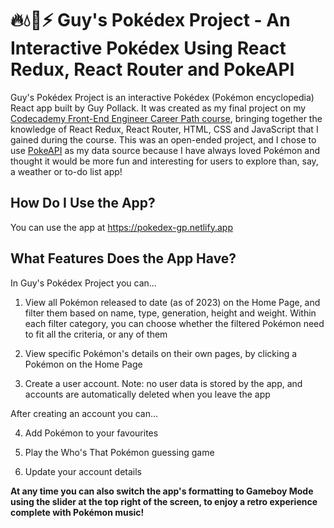 # 🔥💧🌱⚡ Guy's Pokédex Project - An Interactive Pokédex Using React Redux, React Router and PokeAPI

Guy's Pokédex Project is an interactive Pokédex (Pokémon encyclopedia) React app built by Guy Pollack.
It was created as my final project on my <a href="https://www.codecademy.com/learn/paths/front-end-engineer-career-path">Codecademy Front-End Engineer Career Path course</a>, bringing together the knowledge of React Redux, React Router, HTML, CSS and JavaScript that I gained during the course.
This was an open-ended project, and I chose to use <a href="https://pokeapi.co">PokeAPI</a> as my data source because I have always loved Pokémon and thought it would be more fun and interesting for users to explore than, say, a weather or to-do list app!

## How Do I Use the App?

You can use the app at <a href="https://pokedex-gp.netlify.app">https://pokedex-gp.netlify.app</a>

## What Features Does the App Have?

In Guy's Pokédex Project you can...

1. View all Pokémon released to date (as of 2023) on the Home Page, and filter them based on name, type, generation, height and weight. Within each filter category, you can choose whether the filtered Pokémon need to fit all the criteria, or any of them

2. View specific Pokémon's details on their own pages, by clicking a Pokémon on the Home Page

3. Create a user account. Note: no user data is stored by the app, and accounts are automatically deleted when you leave the app

After creating an account you can...

4. Add Pokémon to your favourites

5. Play the Who's That Pokémon guessing game

6. Update your account details

<strong>At any time you can also switch the app's formatting to Gameboy Mode using the slider at the top right of the screen, to enjoy a retro experience complete with Pokémon music!</strong>